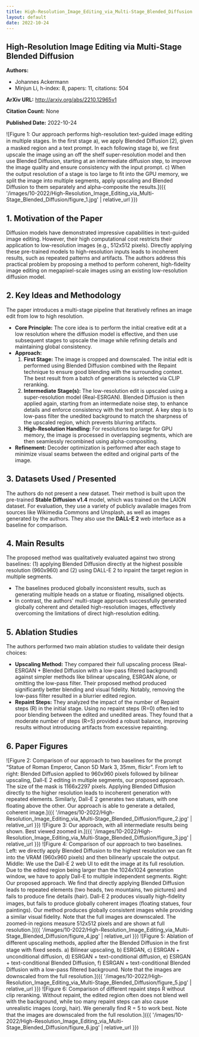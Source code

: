 ```yaml
---
title: High-Resolution_Image_Editing_via_Multi-Stage_Blended_Diffusion
layout: default
date: 2022-10-24
---
```

## High-Resolution Image Editing via Multi-Stage Blended Diffusion
**Authors:**
- Johannes Ackermann
- Minjun Li, h-index: 8, papers: 11, citations: 504

**ArXiv URL:** http://arxiv.org/abs/2210.12965v1

**Citation Count:** None

**Published Date:** 2022-10-24

![Figure 1: Our approach performs high-resolution text-guided image editing in multiple stages. In the ﬁrst stage a), we apply Blended Diffusion [2], given a masked region and a text prompt. In each following stage b), we ﬁrst upscale the image using an off the shelf super-resolution model and then use Blended Diffusion, starting at an intermediate diffusion step, to improve the image quality and ensure consistency with the input prompt. c) When the output resolution of a stage is too large to ﬁt into the GPU memory, we split the image into multiple segments, apply upscaling and Blended Diffusion to them separately and alpha-composite the results.]({{ '/images/10-2022/High-Resolution_Image_Editing_via_Multi-Stage_Blended_Diffusion/figure_1.jpg' | relative_url }})
## 1. Motivation of the Paper
Diffusion models have demonstrated impressive capabilities in text-guided image editing. However, their high computational cost restricts their application to low-resolution images (e.g., 512x512 pixels). Directly applying these pre-trained models to high-resolution inputs leads to incoherent results, such as repeated patterns and artifacts. The authors address this practical problem by proposing a method to perform coherent, high-fidelity image editing on megapixel-scale images using an existing low-resolution diffusion model.

## 2. Key Ideas and Methodology
The paper introduces a multi-stage pipeline that iteratively refines an image edit from low to high resolution.

*   **Core Principle:** The core idea is to perform the initial creative edit at a low resolution where the diffusion model is effective, and then use subsequent stages to upscale the image while refining details and maintaining global consistency.
*   **Approach:**
    1.  **First Stage:** The image is cropped and downscaled. The initial edit is performed using Blended Diffusion combined with the Repaint technique to ensure good blending with the surrounding context. The best result from a batch of generations is selected via CLIP reranking.
    2.  **Intermediate Stage(s):** The low-resolution edit is upscaled using a super-resolution model (Real-ESRGAN). Blended Diffusion is then applied again, starting from an intermediate noise step, to enhance details and enforce consistency with the text prompt. A key step is to low-pass filter the unedited background to match the sharpness of the upscaled region, which prevents blurring artifacts.
    3.  **High-Resolution Handling:** For resolutions too large for GPU memory, the image is processed in overlapping segments, which are then seamlessly recombined using alpha-compositing.
*   **Refinement:** Decoder optimization is performed after each stage to minimize visual seams between the edited and original parts of the image.

## 3. Datasets Used / Presented
The authors do not present a new dataset. Their method is built upon the pre-trained **Stable Diffusion v1.4** model, which was trained on the LAION dataset. For evaluation, they use a variety of publicly available images from sources like Wikimedia Commons and Unsplash, as well as images generated by the authors. They also use the **DALL-E 2** web interface as a baseline for comparison.

## 4. Main Results
The proposed method was qualitatively evaluated against two strong baselines: (1) applying Blended Diffusion directly at the highest possible resolution (960x960) and (2) using DALL-E 2 to inpaint the target region in multiple segments.

*   The baselines produced globally inconsistent results, such as generating multiple heads on a statue or floating, misaligned objects.
*   In contrast, the authors' multi-stage approach successfully generated globally coherent and detailed high-resolution images, effectively overcoming the limitations of direct high-resolution editing.

## 5. Ablation Studies
The authors performed two main ablation studies to validate their design choices:

*   **Upscaling Method:** They compared their full upscaling process (Real-ESRGAN + Blended Diffusion with a low-pass filtered background) against simpler methods like bilinear upscaling, ESRGAN alone, or omitting the low-pass filter. Their proposed method produced significantly better blending and visual fidelity. Notably, removing the low-pass filter resulted in a blurrier edited region.
*   **Repaint Steps:** They analyzed the impact of the number of Repaint steps (R) in the initial stage. Using no repaint steps (R=0) often led to poor blending between the edited and unedited areas. They found that a moderate number of steps (R=5) provided a robust balance, improving results without introducing artifacts from excessive repainting.

## 6. Paper Figures
![Figure 2: Comparison of our approach to two baselines for the prompt “Statue of Roman Emperor, Canon 5D Mark 3, 35mm, ﬂickr”. From left to right: Blended Diffusion applied to 960x960 pixels followed by bilinear upscaling, Dall-E 2 editing in multiple segments, our proposed approach. The size of the mask is 1166x2297 pixels. Applying Blended Diffusion directly to the higher resolution leads to incoherent generation with repeated elements. Similarly, Dall-E 2 generates two statues, with one ﬂoating above the other. Our approach is able to generate a detailed, coherent image.]({{ '/images/10-2022/High-Resolution_Image_Editing_via_Multi-Stage_Blended_Diffusion/figure_2.jpg' | relative_url }})
![Figure 3: Our approach, with all intermediate results being shown. Best viewed zoomed in.]({{ '/images/10-2022/High-Resolution_Image_Editing_via_Multi-Stage_Blended_Diffusion/figure_3.jpg' | relative_url }})
![Figure 4: Comparison of our approach to two baselines. Left: we directly apply Blended Diffusion to the highest resolution we can ﬁt into the VRAM (960x960 pixels) and then bilinearly upscale the output. Middle: We use the Dall-E 2 web UI to edit the image at its full resolution. Due to the edited region being larger than the 1024x1024 generation window, we have to apply Dall-E to multiple independent segments. Right: Our proposed approach. We ﬁnd that directly applying Blended Diffusion leads to repeated elements (two heads, two mountains, two pictures) and fails to produce ﬁne details (hair). Dall-E 2 produces visually high-ﬁdelity images, but fails to produce globally coherent images (ﬂoating statues, four paintings). Our method produces globally consistent images while providing a similar visual ﬁdelity. Note that the full images are downscaled. The zoomed-in regions measure 512x512 pixels and are shown at full resolution.]({{ '/images/10-2022/High-Resolution_Image_Editing_via_Multi-Stage_Blended_Diffusion/figure_4.jpg' | relative_url }})
![Figure 5: Ablation of different upscaling methods, applied after the Blended Diffusion in the ﬁrst stage with ﬁxed seeds. a) Bilinear upscaling, b) ESRGAN, c) ESRGAN + unconditional diffusion, d) ESRGAN + text-conditional diffusion, e) ESRGAN + text-conditional Blended Diffusion, f) ESRGAN + text-conditional Blended Diffusion with a low-pass ﬁltered background. Note that the images are downscaled from the full resolution.]({{ '/images/10-2022/High-Resolution_Image_Editing_via_Multi-Stage_Blended_Diffusion/figure_5.jpg' | relative_url }})
![Figure 6: Comparison of different repaint steps R without clip reranking. Without repaint, the edited region often does not blend well with the background, while too many repaint steps can also cause unrealistic images (corgi, hair). We generally ﬁnd R = 5 to work best. Note that the images are downscaled from the full resolution.]({{ '/images/10-2022/High-Resolution_Image_Editing_via_Multi-Stage_Blended_Diffusion/figure_6.jpg' | relative_url }})
